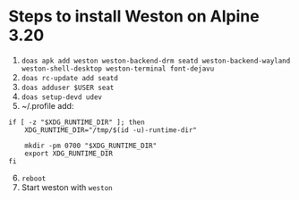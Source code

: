 # Steps to install Weston on Alpine 3.20

1. ```doas apk add weston weston-backend-drm seatd weston-backend-wayland weston-shell-desktop weston-terminal font-dejavu```
2. ```doas rc-update add seatd```
3. ```doas adduser $USER seat```
4. ```doas setup-devd udev```
5. ~/.profile add:
```
if [ -z "$XDG_RUNTIME_DIR" ]; then
	XDG_RUNTIME_DIR="/tmp/$(id -u)-runtime-dir"

	mkdir -pm 0700 "$XDG_RUNTIME_DIR"
	export XDG_RUNTIME_DIR
fi
```
6. ```reboot```
7. Start weston with ```weston```
